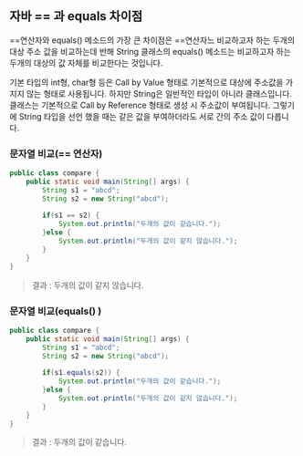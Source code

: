 ## 자바 == 과 equals 차이점

==연산자와 equals() 메소드의 가장 큰 차이점은 ==연산자느 비교하고자 하는 두개의 대상 주소 값을 비교하는데 반해 String 클래스의 equals() 메소드는 비교하고자 하는 두개의 대상의 값 자체를 비교한다는 것입니다.

기본 타입의 int형, char형 등은 Call by Value 형태로 기본적으로 대상에 주소값을 가지지 않는 형태로 사용됩니다. 하지만 String은 일반적인 타입이 아니라 클래스입니다. 클래스는 기본적으로 Call by Reference 형태로 생성 시 주소값이 부여됩니다. 그렇기에 String 타입을 선언 했을 때는 같은 값을 부여하더라도 서로 간의 주소 값이 다릅니다.



### 문자열 비교(== 연산자)

```java
public class compare {
    public static void main(String[] args) {
        String s1 = "abcd";
        String s2 = new String("abcd");
		
        if(s1 == s2) {
            System.out.println("두개의 값이 같습니다.");
        }else {
            System.out.println("두개의 값이 같지 않습니다.");
        }
    }
}
```

> 결과 : 두개의 값이 같지 않습니다.

### 문자열 비교(equals() )

```java
public class compare {
    public static void main(String[] args) {
        String s1 = "abcd";
        String s2 = new String("abcd");
		
        if(s1.equals(s2)) {
            System.out.println("두개의 값이 같습니다.");
        }else {
            System.out.println("두개의 값이 같지 않습니다.");
        }
    }
}
```

> 결과 : 두개의 값이 같습니다.
